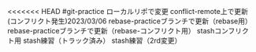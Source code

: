 <<<<<<< HEAD
#git-practice
ローカルリポで変更
conflict-remote上で更新(コンフリクト発生)2023/03/06
rebase-practiceブランチで更新（rebase用）
rebase-practiceブランチで更新（rebase-コンフリクト用）
stashコンフリクト用
stash練習（トラック済み）
stash練習（2rd変更）
